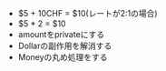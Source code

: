 - $5 + 10CHF = $10(レートが2:1の場合)
- $5 * 2 = $10
- amountをprivateにする
- Dollarの副作用を解消する
- Moneyの丸め処理をする
